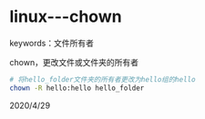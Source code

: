 # linux---chown

keywords：文件所有者  

chown，更改文件或文件夹的所有者  
```sh
# 将hello_folder文件夹的所有者更改为hello组的hello
chown -R hello:hello hello_folder
```

2020/4/29  
